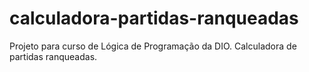 # calculadora-partidas-ranqueadas
Projeto para curso de Lógica de Programação da DIO. Calculadora de partidas ranqueadas.
